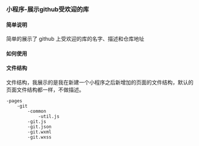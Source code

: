 ### 小程序-展示github受欢迎的库
#### 简单说明
简单的展示了 github 上受欢迎的库的名字、描述和仓库地址	
#### 如何使用

#### 文件结构
文件结构，我展示的是我在新建一个小程序之后新增加的页面的文件结构，默认的页面文件结构都一样，不做描述。

	-pages
		-git
			-common
				-util.js
			-git.js
			-git.json
			-git.wxml
			-git.wxss
